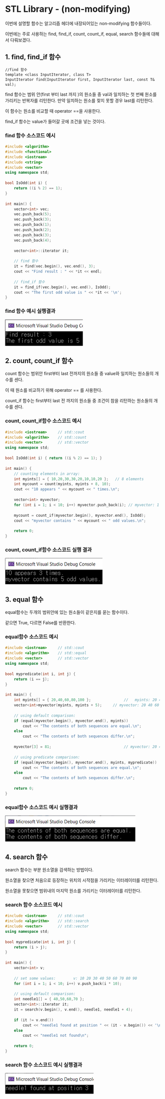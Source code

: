 # STL Library - (non-modifying)

이번에 설명할 함수는 알고리즘 헤더에 내장되어있는 non-modifying 함수들이다.

이번에는 주로 사용하는 find, find_if, count, count_if, equal, search 함수들에 대해서 다뤄보겠다.



## 1. find, find_if 함수

```
//find 함수
template <class InputIterator, class T>
InputIterator find(InputIterator first, InputIterator last, const T& val);
```

find 함수는 범위 안(first 부터 last 까지 )의 원소들 중  val과 일치하는 첫 번째 원소를 가리키는 반복자를 리턴한다. 만약 일치하는 원소를 찾지 못할 경우 last를 리턴한다.

이 함수는 원소를 비교할 때 operator ==을 사용한다.



find_if 함수는 value가 들어갈 곳에 조건을 넣는 것이다.





### find 함수 소스코드 예시

```c++
#include <algorithm>
#include <functional>
#include <iostream>
#include <string>
#include <vector>
using namespace std;

bool IsOdd(int i) {
	return ((i % 2) == 1);
}

int main() {
	vector<int> vec;
	vec.push_back(5);
	vec.push_back(3);
	vec.push_back(1);
	vec.push_back(2);
	vec.push_back(3);
	vec.push_back(4);

	vector<int>::iterator it;

	// find 함수
	it = find(vec.begin(), vec.end(), 3);
	cout << "Find result : " << *it << endl;

	// find_if 함수
	it = find_if(vec.begin(), vec.end(), IsOdd);
	cout << "The first odd value is " << *it << '\n';
}
```



### find 함수 예시 실행결과

![실행결과](./img/modifying_ex1.png)  




## 2. count, count_if 함수

count 함수는 범위안 first부터 last 전까지의 원소들 중 value와 일치하는 원소들의 개수를 센다.

이 때 원소를 비교하기 위해 operator == 를 사용한다.

count_if 함수는 first부터 last 전 까지의 원소들 중 조건이 참을 리턴하는 원소들의 개수를 센다.



### count, count_if함수 소스코드 예시

```c++
#include <iostream>     // std::cout
#include <algorithm>    // std::count
#include <vector>       // std::vector
using namespace std;

bool IsOdd(int i) { return ((i % 2) == 1); }

int main() {
	// counting elements in array:
	int myints[] = { 10,20,30,30,20,10,10,20 };   // 8 elements
	int mycount = count(myints, myints + 8, 10);
	cout << "10 appears " << mycount << " times.\n";

	vector<int> myvector;
	for (int i = 1; i < 10; i++) myvector.push_back(i); // myvector: 1 2 3 4 5 6 7 8 9

	mycount = count_if(myvector.begin(), myvector.end(), IsOdd);
	cout << "myvector contains " << mycount << " odd values.\n";

	return 0;
}
```



### count, count_if함수 소스코드 실행 결과

![실행 결과](./img/modifying_ex2.png)



## 3. equal 함수

equal함수는 두개의 범위안에 있는 원소들이 같은지를 묻는 함수이다.

같으면 True, 다르면 False를 반환한다.



### equal함수 소스코드 예시

```c++
#include <iostream>     // std::cout
#include <algorithm>    // std::equal
#include <vector>       // std::vector
using namespace std;

bool mypredicate(int i, int j) {
	return (i == j);
}

int main() {
	int myints[] = { 20,40,60,80,100 };               //   myints: 20 40 60 80 100
	vector<int>myvector(myints, myints + 5);     // myvector: 20 40 60 80 100

	// using default comparison:
	if (equal(myvector.begin(), myvector.end(), myints))
		cout << "The contents of both sequences are equal.\n";
	else
		cout << "The contents of both sequences differ.\n";

	myvector[3] = 81;                                 // myvector: 20 40 60 81 100

	// using predicate comparison:
	if (equal(myvector.begin(), myvector.end(), myints, mypredicate))
		cout << "The contents of both sequences are equal.\n";
	else
		cout << "The contents of both sequences differ.\n";

	return 0;
}
```



### equal함수 소스코드 예시 실행결과

![실행결과](./img/modifying_ex3.png)  



## 4. search 함수

search 함수는 부분 원소열을 검색하는 방법이다.

원소열을 찾으면 처음으로 등장하는 위치의 시작점을 가리키는 이터레이터를 리턴한다.

원소열을 못찾으면 범위내의 마지막 원소를 가리키는 이터레이터를 리턴한다.

### search 함수 소스코드 예시

```c++
#include <iostream>     // std::cout
#include <algorithm>    // std::search
#include <vector>       // std::vector
using namespace std;

bool mypredicate(int i, int j) {
	return (i > j);
}

int main() {
	vector<int> v;

	// set some values:        v: 10 20 30 40 50 60 70 80 90
	for (int i = 1; i < 10; i++) v.push_back(i * 10);

	// using default comparison:
	int needle1[] = { 40,50,60,70 };
	vector<int>::iterator it;
	it = search(v.begin(), v.end(), needle1, needle1 + 4);

	if (it != v.end())
		cout << "needle1 found at position " << (it - v.begin()) << '\n';
	else
		cout << "needle1 not found\n";

	return 0;
}
```



### search 함수 소스코드 예시 실행결과

![실행 결과](./img/modifying_ex4.png)
